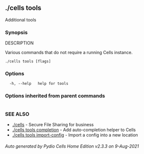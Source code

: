 ## ./cells tools

Additional tools

### Synopsis


DESCRIPTION

  Various commands that do not require a running Cells instance.


```
./cells tools [flags]
```

### Options

```
  -h, --help   help for tools
```

### Options inherited from parent commands

```
```

### SEE ALSO

* [./cells](./cells)	 - Secure File Sharing for business
* [./cells tools completion](./cells-tools-completion)	 - Add auto-completion helper to Cells
* [./cells tools import-config](./cells-tools-import-config)	 - Import a config into a new location

###### Auto generated by Pydio Cells Home Edition v2.3.3 on 9-Aug-2021
